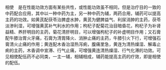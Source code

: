 相使　是在性能功效方面有某些共性，或性能功效虽不相同，但是治疗目的一致的中药配合应用，其中以一种中药为主，另一种中药为辅，两药合用，辅药可以提高主药的功效。如黄芪配茯苓治脾虚水肿，黄芪为健脾益气、利尿消肿的主药，茯苓淡渗利湿，可增强黄芪补气利水的作用；枸杞子配菊花治目暗昏花，枸杞子为补肾益精、养肝明目的主药，菊花清肝明目，可以增强枸杞子的补虚明目作用；又石膏配牛膝治胃火牙痛，石膏为清胃降火、消肿止痛的主药，牛膝引火下行，可增强石膏清火止痛的作用；黄连配木香治湿热泻痢，腹痛里急，黄连为清热燥湿、解毒止痢的主药，木香调中宣滞、行气止痛，可增强黄连清热燥湿、行气化滞的功效。可见相使配伍药不必同类，一主一辅，相辅相成，辅药能提高主药的疗效，即是相使的配伍。